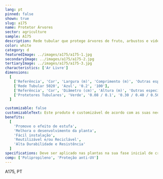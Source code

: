 ```yaml
---
lang: pt
pinned: false
shown: true
slug: a175
name: Protetor Árvores
sector: agriculture
sample: A175
description: Rede tubular que protege árvores de fruto, arbustos e videiras de ataques externos, tais como animais e ações mecânicas.
color: white
category: d
featuredImage: ../images/a175/a175-1.jpg
secondaryImage: ../images/a175/a175-2.jpg
tertiaryImage: ../images/a175/a175-3.jpg
characteristics: ['Ar Livre']
dimensions:
  [
    ['Referência', 'Cor', 'Largura (m)', 'Comprimento (m)', 'Outras especificações'],
    ['Rede Tubular 5020', 'Azul', '0.2', '100'],
    ['Referência', 'Cor', 'Diâmetro (cm)', 'Altura (m)', 'Outras especificações'],
    ['Protetores Tubulares', 'Verde', '0.08 / 0.1', '0.30 / 0.40 / 0.50', 'Liso/Semi-perfurado'],
  ]

customizable: false
customizableText: Este produto é customizável de acordo com as suas necessidades. Contacte-nos para mais informações.
benefits:
  [
    'Promove o efeito de estufa',
    'Melhora o desenvolvimento da planta',
    'Fácil instalação',
    'Reutilizável e/ou Reciclável',
    'Alta Durabilidade e Resistência'
  ]
specifications: Deve ser aplicado nas plantas na sua fase inicial de crescimento.
comp: ['Polipropileno', 'Proteção anti-UV']
---
```


A175, PT
